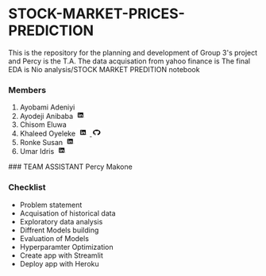 # STOCK-MARKET-PRICES-PREDICTION
This is the repository for the planning and development of Group 3's project and Percy is the T.A.
The data acquisation from yahoo finance is 
The final EDA is Nio analysis/STOCK MARKET PREDITION notebook

### Members
<ol>
<li>
    Ayobami Adeniyi
</li>

<li>
    Ayodeji Anibaba	
    <a href="http://linkedin.com/in/anibaba-ayodeji-93b000173">
    <img src="Images/logo1.png" alt="" width="25" height="15">
    </a>
</li>

 <li>
    Chisom Eluwa 
 </li>

<li>
Khaleed Oyeleke
<a href="https://www.linkedin.com/in/khaleed-oyeleke-27b182195/">
<img src="Images/logo1.png" alt="" width="25" height="15">
</a>

<a href="https://github.com/khal33d-hub">
<img src="Images/logo2.png" alt="" width="20" height="15">
</a>
</li>

<li>
Ronke Susan
    <a href="https://www.linkedin.com/in/ronke-akinmosin">
    <img src="Images/logo1.png" alt="" width="25" height="15">
    </a>
</li>

<li>
Umar Idris
    <a href="https://www.linkedin.com/in/umar-idris-2a306790">
    <img src="Images/logo1.png" alt="" width="25" height="15">
    </a>
</li>  
</ol>
### TEAM ASSISTANT
Percy Makone


### Checklist
<ul>
<li>Problem statement</li>
<li>Acquisation of historical data </li>
<li>Exploratory data analysis </li>
<li>Diffrent Models building</li>
<li>Evaluation of Models </li>
<li>Hyperparamter Optimization</li>
<li>Create app with Streamlit</li>
<li>Deploy app with Heroku
 </li>
</ul>
